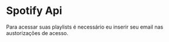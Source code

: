 # Spotify Api

Para acessar suas playlists é necessário eu inserir seu email nas austorizações de acesso.
